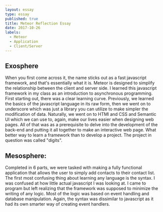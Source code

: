 ```yaml
---
layout: essay
type: essay
published: true
title: Meteor Reflection Essay
date: 2017-10-26
labels:
  - Meteor
  - Application
  - Client/Server
---
```


## Exosphere
When you first come across it, the name sticks out as a fast javascript framework, and that's essentially what it is. Meteor is designed to simplify the relationship between the client and server side. I learned this javascript framework in my class as an introduction to asynchronous programming. First starting out, there was a clear learning curve. Previously, we learned the basics of the javascript language in its raw form, then we went on to underscore which was just a library you can utilize to make simpler the modification of data. Naturally, we went on to HTMl and CSS and Semantic UI which we can use to, again, make our lives easier when designing web pages. All of that was as a prerequisite to delve into the development of the back-end and putting it all together to make an interactive web page. What better way to learn a framework than to develop a project. The project in question was called "digits". 

## Mesosphere: 
Completed in 6 parts, we were tasked with making a fully functional application that allows the user to simply add contacts to their contact list. The first most confusing thing about learning any language is the syntax. I was confused at how little actual javascript I was looking at. I came to program but left realizing that the framework was supposed to minimize the writing of any logic. Most of the logic was based on event handling and database manipulation. Again, the syntax was dissimilar to javascript as it had its own smarter way of creating event handlers. 
<br />


